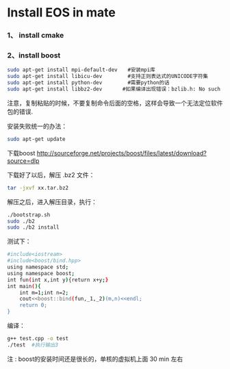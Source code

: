 
# Install EOS in mate 

### 1、 install cmake 
### 2、install boost
```sh
sudo apt-get install mpi-default-dev　　#安装mpi库  
sudo apt-get install libicu-dev　　　　　#支持正则表达式的UNICODE字符集   
sudo apt-get install python-dev　　　　　#需要python的话  
sudo apt-get install libbz2-dev　　　　#如果编译出现错误：bzlib.h: No such file or directory
```
注意，复制粘贴的时候，不要复制命令后面的空格，这样会导致一个无法定位软件包的错误.

安装失败统一的办法：
```sh
sudo apt-get update
```
下载boost
http://sourceforge.net/projects/boost/files/latest/download?source=dlp

下载好了以后，解压 .bz2 文件：
```sh
tar -jxvf xx.tar.bz2
```
解压之后，进入解压目录，执行：
```sh
./bootstrap.sh
sudo ./b2
sudo ./b2 install
```
测试下：
```sh
#include<iostream>
#include<boost/bind.hpp>
using namespace std;
using namespace boost;
int fun(int x,int y){return x+y;}
int main(){
    int m=1;int n=2;
    cout<<boost::bind(fun,_1,_2)(m,n)<<endl;
    return 0;
}
```
编译：
```sh
g++ test.cpp -o test
./test  #执行输出3
```

注 : boost的安装时间还是很长的，单核的虚拟机上面 30 min 左右

